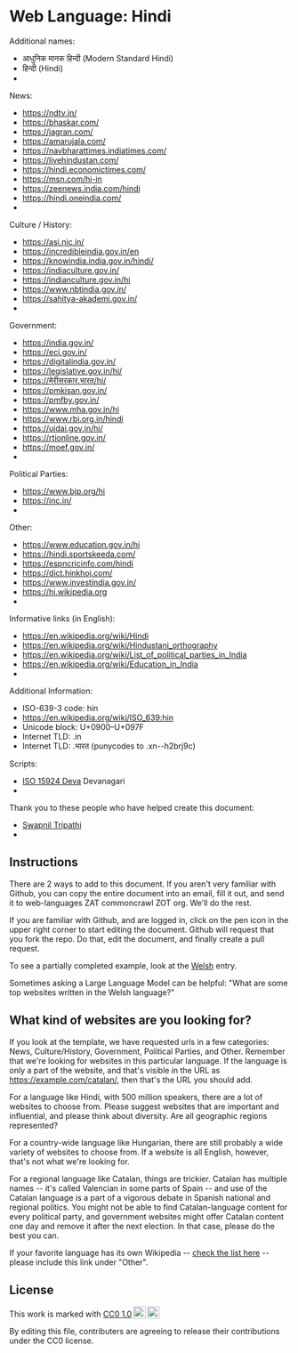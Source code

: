 # Web Language: Hindi

Additional names:
- आधुनिक मानक हिन्दी (Modern Standard Hindi)
- हिन्दी (Hindi)
- 

News:
- https://ndtv.in/
- https://bhaskar.com/
- https://jagran.com/
- https://amarujala.com/
- https://navbharattimes.indiatimes.com/
- https://livehindustan.com/
- https://hindi.economictimes.com/
- https://msn.com/hi-in
- https://zeenews.india.com/hindi
- https://hindi.oneindia.com/
- 

Culture / History:
- https://asi.nic.in/
- https://incredibleindia.gov.in/en
- https://knowindia.india.gov.in/hindi/
- https://indiaculture.gov.in/
- https://indianculture.gov.in/hi
- https://www.nbtindia.gov.in/
- https://sahitya-akademi.gov.in/
- 

Government:
- https://india.gov.in/
- https://eci.gov.in/
- https://digitalindia.gov.in/
- https://legislative.gov.in/hi/
- https://मेरीसरकार.भारत/hi/
- https://pmkisan.gov.in/
- https://pmfby.gov.in/
- https://www.mha.gov.in/hi
- https://www.rbi.org.in/hindi
- https://uidai.gov.in/hi/
- https://rtionline.gov.in/
- https://moef.gov.in/
- 

Political Parties:
- https://www.bjp.org/hi
- https://inc.in/
- 

Other:
- https://www.education.gov.in/hi
- https://hindi.sportskeeda.com/
- https://espncricinfo.com/hindi
- https://dict.hinkhoj.com/
- https://www.investindia.gov.in/
- https://hi.wikipedia.org
- 

Informative links (in English):
- https://en.wikipedia.org/wiki/Hindi
- https://en.wikipedia.org/wiki/Hindustani_orthography
- https://en.wikipedia.org/wiki/List_of_political_parties_in_India
- https://en.wikipedia.org/wiki/Education_in_India
- 

Additional Information:
- ISO-639-3 code: hin
- https://en.wikipedia.org/wiki/ISO_639:hin
- Unicode block: U+0900–U+097F
- Internet TLD: .in
- Internet TLD: .भारत (punycodes to .xn--h2brj9c)

Scripts:
- <a href="https://en.wikipedia.org/wiki/ISO_15924">ISO 15924 Deva</a> Devanagari
- 

Thank you to these people who have helped create this document:
- [Swapnil Tripathi](https://github.com/swaptr)
- 

## Instructions

There are 2 ways to add to this document. If you aren't very familiar
with Github, you can copy the entire document into an email, fill it
out, and send it to web-languages ZAT commoncrawl ZOT org. We'll do the rest.

If you are familiar with Github, and are logged in, click on the pen
icon in the upper right corner to start editing the document.
Github will request that you fork the repo. Do that, edit the
document, and finally create a pull request.

To see a partially completed example, look at the
[Welsh](../living/welsh.md) entry.

Sometimes asking a Large Language Model can be helpful: "What are some
top websites written in the Welsh language?"

## What kind of websites are you looking for?

If you look at the template, we have requested urls in a few
categories: News, Culture/History, Government, Political Parties, and
Other. Remember that we're looking for websites in this particular
language. If the language is only a part of the website, and that's
visible in the URL as https://example.com/catalan/, then that's the
URL you should add.

For a language like Hindi, with 500 million speakers, there are a lot
of websites to choose from. Please suggest websites that are important
and influential, and please think about diversity. Are all geographic
regions represented?

For a country-wide language like Hungarian, there are still probably a
wide variety of websites to choose from. If a website is all English,
however, that's not what we're looking for.

For a regional language like Catalan, things are trickier. Catalan has
multiple names -- it's called Valencian in some parts of Spain -- and
use of the Catalan language is a part of a vigorous debate in Spanish
national and regional politics. You might not be able to find
Catalan-language content for every political party, and government
websites might offer Catalan content one day and remove it after
the next election. In that case, please do the best you can.

If your favorite language has its own Wikipedia -- [check the list here](https://en.wikipedia.org/wiki/List_of_Wikipedias) --
please include this link under "Other".

## License

<p xmlns:cc="http://creativecommons.org/ns#" >This work is marked with <a href="https://creativecommons.org/publicdomain/zero/1.0/?ref=chooser-v1" target="_blank" rel="license noopener noreferrer" style="display:inline-block;">CC0 1.0<img style="height:22px!important;margin-left:3px;vertical-align:text-bottom;" src="https://mirrors.creativecommons.org/presskit/icons/cc.svg?ref=chooser-v1" alt=""><img style="height:22px!important;margin-left:3px;vertical-align:text-bottom;" src="https://mirrors.creativecommons.org/presskit/icons/zero.svg?ref=chooser-v1" alt=""></a></p>

By editing this file, contributers are agreeing to release their contributions under the CC0 license.
